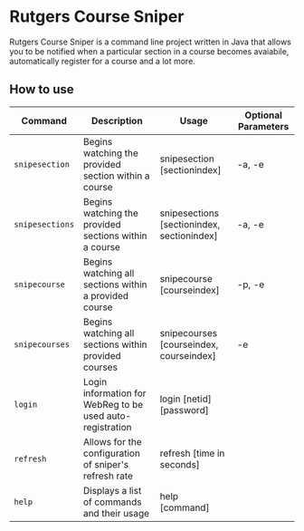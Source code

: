 <h1>Rutgers Course Sniper</h1>

Rutgers Course Sniper is a command line project written in Java that allows you to be notified when a particular section in a course becomes avaiabile, automatically register for a course and a lot more.

<h2>How to use</h2>



| Command | Description | Usage | Optional Parameters
| --- | --- | --- | ---
| `snipesection` | Begins watching the provided section within a course | snipesection [sectionindex] | -a, -e
| `snipesections` | Begins watching the provided sections within a course | snipesections [sectionindex, sectionindex] | -a, -e
| `snipecourse` | Begins watching all sections within a provided course  | snipecourse [courseindex] | -p, -e
| `snipecourses` | Begins watching all sections within provided courses  | snipecourses [courseindex, courseindex] | -e
| `login` | Login information for WebReg to be used auto-registration | login [netid] [password] | 
| `refresh` | Allows for the configuration of sniper's refresh rate | refresh [time in seconds] | 
| `help` | Displays a list of commands and their usage | help [command] | 
